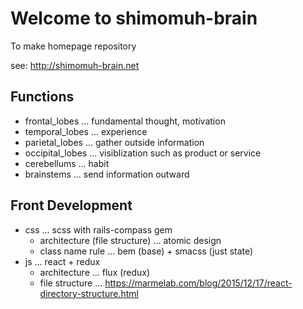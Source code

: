 # Welcome to shimomuh-brain

To make homepage repository

see: http://shimomuh-brain.net

## Functions

* frontal_lobes ... fundamental thought, motivation
* temporal_lobes ... experience
* parietal_lobes ... gather outside information
* occipital_lobes ... visiblization such as product or service
* cerebellums ... habit
* brainstems ... send information outward

## Front Development

* css ... scss with rails-compass gem
  * architecture (file structure) ... atomic design
  * class name rule ... bem (base) + smacss (just state)
* js ... react + redux
  * architecture ... flux (redux)
  * file structure ... https://marmelab.com/blog/2015/12/17/react-directory-structure.html
